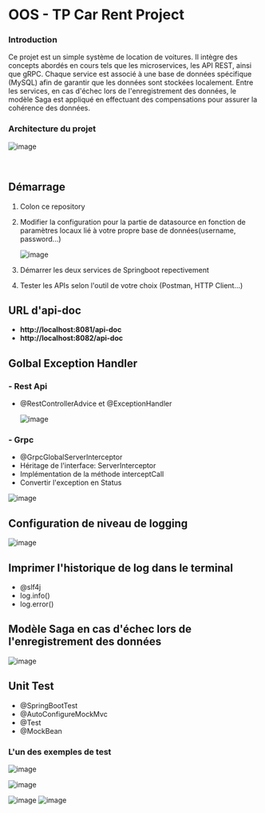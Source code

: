 # OOS - TP Car Rent Project

<h3><b>Introduction</b></h3>

Ce projet est un simple système de location de voitures. Il intègre des concepts abordés en cours tels que les microservices, les API REST, ainsi que gRPC.
Chaque service est associé à une base de données spécifique (MySQL) afin de garantir que les données sont stockées localement. Entre les services, en cas 
d'échec lors de l'enregistrement des données, le modèle Saga est appliqué en effectuant des compensations pour assurer la cohérence des données.


<h3><b>Architecture du projet</b></h3>

![image](https://github.com/user-attachments/assets/b753daab-cf23-40ad-a38b-9422959eb1b6)

<br>

## **Démarrage**

1. Colon ce repository
2. Modifier la configuration pour la partie de datasource en fonction de paramètres locaux lié à votre propre base de données(username, password...)
   
   ![image](https://github.com/user-attachments/assets/003af4a1-d0bc-4f89-b3c7-4f6bd4c9c0b4)
   
3. Démarrer les deux services de Springboot repectivement
4. Tester les APIs selon l'outil de votre choix (Postman, HTTP Client...)


## **URL d'api-doc**

- **http://localhost:8081/api-doc**
- **http://localhost:8082/api-doc**

## Golbal Exception Handler

### - Rest Api
  - @RestControllerAdvice et @ExceptionHandler
 
    ![image](https://github.com/user-attachments/assets/38f4ee12-9c7e-47d3-8402-e5d22d431692)


### - Grpc
  - @GrpcGlobalServerInterceptor
  - Héritage de l'interface: ServerInterceptor
  - Implémentation de la méthode interceptCall
  - Convertir l'exception en Status
 
  ![image](https://github.com/user-attachments/assets/68d25355-22f1-4f52-a136-c949326facbf)


## **Configuration de niveau de logging**

![image](https://github.com/user-attachments/assets/b3fb8f73-2b47-4d8b-b26a-16c41c8082b8)


## **Imprimer l'historique de log dans le terminal**

  - @slf4j
  - log.info()
  - log.error()

## **Modèle Saga en cas d'échec lors de l'enregistrement des données**

![image](https://github.com/user-attachments/assets/6ac9817e-7977-4d3c-87aa-2bfacd4b8283)

## **Unit Test**

- @SpringBootTest
- @AutoConfigureMockMvc
- @Test
- @MockBean

### **L'un des exemples de test**
![image](https://github.com/user-attachments/assets/8e46fad4-6077-4584-aba9-0bb07326ccb2)

![image](https://github.com/user-attachments/assets/69ad9907-5dec-43ab-becd-2b6845bd0d88)

![image](https://github.com/user-attachments/assets/579044fc-3fab-434d-8014-8b31c6bd94b5)
![image](https://github.com/user-attachments/assets/c6442012-07cf-41d9-bbc4-b90a754db916)




    

 


